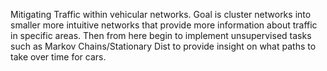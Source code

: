 Mitigating Traffic within vehicular networks. Goal is cluster networks into smaller more intuitive networks that provide more information about traffic in specific areas. Then from here begin to implement unsupervised tasks such as Markov Chains/Stationary Dist to provide insight on what paths to take over time for cars.
